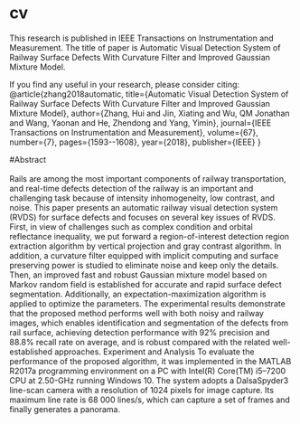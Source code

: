 # cv
This research is published in IEEE Transactions on Instrumentation and Measurement. The title of paper is Automatic Visual Detection System of Railway Surface Defects With Curvature Filter and Improved Gaussian Mixture Model. 

If you find any useful in your research, please consider citing:
@article{zhang2018automatic,
title={Automatic Visual Detection System of Railway Surface Defects With Curvature Filter and Improved Gaussian Mixture Model},
author={Zhang, Hui and Jin, Xiating and Wu, QM Jonathan and Wang, Yaonan and He, Zhendong and Yang, Yimin},
journal={IEEE Transactions on Instrumentation and Measurement},
volume={67},
number={7},
pages={1593--1608},
year={2018},
publisher={IEEE}
}

#Abstract<br>  
Rails are among the most important components of railway transportation, and real-time defects detection of the railway is an important and challenging task because of intensity inhomogeneity, low contrast, and noise. This paper presents an automatic railway visual detection system (RVDS) for surface defects and focuses on several key issues of RVDS. First, in view of challenges such as complex condition and orbital reflectance inequality, we put forward a region-of-interest detection region extraction algorithm by vertical projection and gray contrast algorithm. In addition, a curvature filter equipped with implicit computing and surface preserving power is studied to eliminate noise and keep only the details. Then, an improved fast and robust Gaussian mixture model based on Markov random field is established for accurate and rapid surface defect segmentation. Additionally, an expectation-maximization algorithm is applied to optimize the parameters. The experimental results demonstrate that the proposed method performs well with both noisy and railway images, which enables identification and segmentation of the defects from rail surface, achieving detection performance with 92% precision and 88.8% recall rate on average, and is robust compared with the related well-established approaches.
Experiment and Analysis
To evaluate the performance of the proposed algorithm, it was implemented in the MATLAB R2017a programming environment on a PC with Intel(R) Core(TM) i5–7200 CPU at 2.50-GHz running Windows 10. The system adopts a DalsaSpyder3 line-scan camera with a resolution of 1024 pixels for image capture. Its maximum line rate is 68 000 lines/s, which can capture a set of frames and finally generates a panorama.
